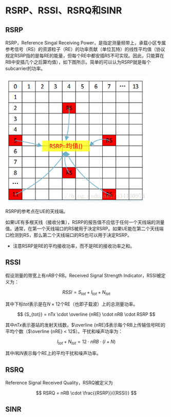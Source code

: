 # RSRP、RSSI、RSRQ和SINR

## RSRP

RSRP，Reference Singal Receiving Power，是指定测量频带上，承载小区专属参考信号（RS）的资源粒子（RE）的功率贡献（单位瓦特）的线性平均值（协议规定RSRP指的是每RE的能量，但每个RE中都安插RS不可实现。因此，只能算在RB中安插几个之后算均值），如下图所示。简单的可以认为RSRP就是每个subcarrier的功率。

![](image/RSRP_RSSI_RSRQ_SINR/1650357847145.png)

RSRP的参考点在UE的天线端。

如果UE有多根天线（接收分集），RSRP的报告值不应低于任何一个天线端的测量值。通常，在第一个天线端口的RS被用于决定RSRP。如果UE能在第二个天线端口检测到RS，那么第二个天线端口的RS也可以用于决定RSRP。

- 注意RSRP是RE的平均接收功率，而不是RE的接收功率之和。

## RSSI

假设测量的带宽上有$nRB$个RB。Received Signal Strength Indicator，RSSI被定义为：

$$
RSSI = {S_{tot}} + {I_{tot}} + {N_{tot}}
$$

其中下标$tot$表示是在$N\times12$个RE（也即子载波）上的总测量功率。

$$
{S_{tot}} = nTx \cdot \overline {nRE}  \cdot nRB \cdot RSRP
$$

其中$nTx$表示基站的发射天线数，$\overline {nRE}$表示每个RB上传输信号RE的平均个数（$\overline {nRE} < 12$）。干扰和噪声功率为：

$$
{I_{tot}} + {N_{tot}} = 12 \cdot nRB \cdot \left( {I + N} \right)
$$

其中$I$和$N$表示每个RE上的平均干扰和噪声功率。

## RSRQ

Reference Signal Received Quality，RSRQ被定义为

$$
RSRQ = nRB \cdot \frac{{RSRP}}{{RSSI}}
$$

## SINR
